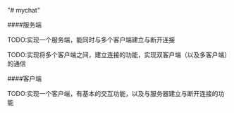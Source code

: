 "# mychat" 

####服务端

TODO:实现一个服务端，能同时与多个客户端建立与断开连接

TODO:实现将多个客户端之间，建立连接的功能，实现双客户端（以及多客户端）的通信

####客户端

TODO:实现一个客户端，有基本的交互功能，以及与服务器建立与断开连接的功能